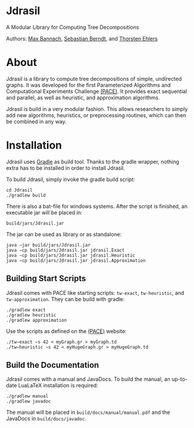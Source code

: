 # Jdrasil
A Modular Library for Computing Tree Decompositions

Authors: [Max Bannach](http://www.tcs.uni-luebeck.de/de/mitarbeiter/bannach/), [Sebastian Berndt](http://www.tcs.uni-luebeck.de/de/mitarbeiter/berndt/), and [Thorsten Ehlers](http://www.zs.informatik.uni-kiel.de/de/mitarbeiter)

# About
Jdrasil is a library to compute tree decompositions of simple, undirected graphs. It was developed for the first Parameterized Algorithms and Computational Experiments Challenge [(PACE)](https://pacechallenge.wordpress.com). It provides exact sequential and parallel, as well as heuristic, and approximation algorithms.

Jdrasil is build in a very modular fashion. This allows researchers to simply add new algorithms, heuristics, or preprocessing routines, which can then be combined in any way.

# Installation
Jdrasil uses [Gradle](https://gradle.org) as build tool. Thanks to the gradle wrapper, nothing extra has to be installed in order to install Jdrasil.

To build Jdrasil, simply invoke the gradle build script:
```
cd Jdrasil
./gradlew build
```
There is also a bat-file for windows systems. After the script is finished, an executable jar will be placed in: 
```
build/jars/Jdrasil.jar
```
The jar can be used as library or as standalone:
```
java −jar build/jars/Jdrasil.jar
java −cp build/jars/Jdrasil.jar jdrasil.Exact
java −cp build/jars/Jdrasil.jar jdrasil.Heuristic
java −cp build/jars/Jdrasil.jar jdrasil.Approximation
```

## Building Start Scripts
Jdrasil comes with PACE like starting scripts: `tw-exact`, `tw-heuristic`, and `tw-approximation`. They can be build with gradle:
```
./gradlew exact
./gradlew heuristic
./gradlew approximation
```
Use the scripts as defined on the [(PACE)](https://pacechallenge.wordpress.com) website:
```
./tw−exact −s 42 < myGraph.gr > myGraph.td
./tw−heuristic −s 42 < myHugeGraph.gr > myHugeGraph.td
```

## Build the Documentation
Jdrasil comes with a manual and JavaDocs. To build the manual, an up-to-date LuaLaTeX installation is required:
```
./gradlew manual
./gradlew javadoc
```
The manual will be placed in `build/docs/manual/manual.pdf` and the JavaDocs in `build/docs/javadoc`.


